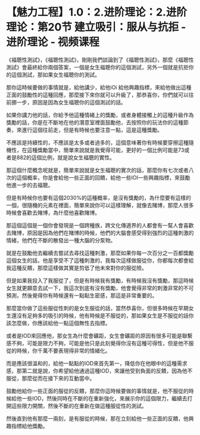 # 【魅力工程】1.0：2.进阶理论：2.进阶理论：第20节 建立吸引：服从与抗拒 - 进阶理论 - 视频课程

《福聰性測試》，《福聰性測試》，剛剛我們談論到了《福聰性測試》，那麼《福聰性測試》會最終給你兩個答案，一個是女生福聰你的這個測試，另外一個就是抗拒你的這個測試，那如果女生福聰你的測試。

那你這時候要做的事情就是，給他講少，給他iOi 給他興趣指標，來給他做出這種正面的鼓勵性的這種回應，那麼接下來你就可以升級了，那恭喜你，你們就可以往前挪一步，原因是因為女生福聰你的這個測試的話。

如果你講力他的話，你給予他這種情緒上的獎勵，或者身體接觸上的這種升級作為獎勵的話，你是在不斷地在他的潛意室裡面鼓勵他，去按照你的玩法你的這種節奏，來進行這個往前走，但是有時候也要注意一點，這是這種獎勵。

不應該是持續性的，不應該是太多或者過多的，這個意味著你有時候要穿擦這種隨機性，在這種獎勵當中，簡單來說就是我覺得可能，更好的一個比例可能是73或者是882的這個比例，就是說女生福聰的實性。

那這個什麼概念呢就是，簡單來說就是女生福聰的實次的話，那麼你有七次或者八次的這個概率，你是會給他一些正面的回饋，給他一些IOI一些興趣指標，來鼓勵他進一步的去福聰。

但是有時候你也要有這個2030%的這種概率，是沒有獎勵的，為什麼要有這樣的一個，很隨機的元素在裡面，簡單來說你可以這樣理解，就像去賭博，那麼人很多時候會喜歡去賭博，為什麼他喜歡賭博。

那這個這個是一個你會發現是一個跨種族，跨文化傳適界的人都會有一幫人會喜歡去賭博，原因是因為他們在賭博的時候，他們的大腦會感受得到強烈的這種刺激的情緒，他們在不斷的散發出一種大腦的分泵物。

就是在鼓勵他去繼續去嘗試去尋找這種刺激，那麼如果你每一次百分之一百都獎勵這個女生的話，他是享受不了這種刺激的，我每次這樣做服從你，你都每次都會給我這種反饋，那麼這樣做其實是剪低了他未來對你的服從險。

但是如果我投入了我服從了，但是有時候我有獎勵，有時候我沒有獎勵，那這時候女生就更願意去試一下，我這次到底有沒有獎勵，他會覺得非常的刺激非常的不可預測，然後覺得你有時候還有一點點生密感，那這是非常重要的。

那麼當你做了這些服從性刺的是女生服從的話，當然恭喜你，但很多時候在早期女生還沒有足夠多的吸引的時候，他有時候是不服從的，那如果女生是不服從的話你該怎麼做，你應該給他一點這個無性去指標。

或者是IOD來回應他，那女生為什麼會礦距，女生會礦距的原因有很多可能是聯繫感不夠，可能是限力不夠，可能是他只是此刻覺得你沒有這種可得性，但是他不服從的時候，你千萬不要表現得非常的情緒化。

而是應該很溫和的，給他一點點的IOD來首先第一，降低你在他眼中的這種需求感，那第二就是說，你希望給他通過這種IOD，來讓他受到負面的反饋，因為他不服從，那麼從而在接下來的互動當中。

鼓勵他給你一些正面的服從的反饋，那麼你這時候要做的事情就是，他不服從的時候給他一些IOD，然後同時在不斷的在重新強化，來展示你的這個限力，繼續去打開這些限力開關，然後不斷的在重新在做這種服從性的測試。

然後直到他有那麼一兩刻，是有服從的時候，那在立刻給他一些正面的反饋，他興趣指標給他獎勵。